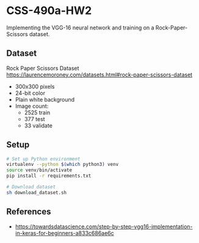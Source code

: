# CSS-490a-HW2
Implementing the VGG-16 neural network and training on a Rock-Paper-Scissors dataset.

## Dataset
Rock Paper Scissors Dataset
https://laurencemoroney.com/datasets.html#rock-paper-scissors-dataset
* 300x300 pixels
* 24-bit color
* Plain white background
* Image count:
  * 2525 train
  * 377 test
  * 33 validate

## Setup
```bash
# Set up Python environment
virtualenv --python $(which python3) venv
source venv/bin/activate
pip install -r requirements.txt

# Download dataset
sh download_dataset.sh
```

## References
* https://towardsdatascience.com/step-by-step-vgg16-implementation-in-keras-for-beginners-a833c686ae6c
